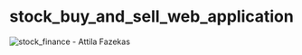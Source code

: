 # stock_buy_and_sell_web_application
![stock_finance - Attila Fazekas](https://user-images.githubusercontent.com/59870236/124855688-a9dc6000-dfec-11eb-9245-dfbfaac0699b.gif)
